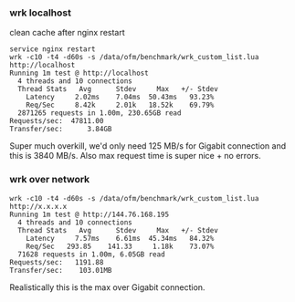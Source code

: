 ### wrk localhost

clean cache after nginx restart

```
service nginx restart
wrk -c10 -t4 -d60s -s /data/ofm/benchmark/wrk_custom_list.lua http://localhost
Running 1m test @ http://localhost
  4 threads and 10 connections
  Thread Stats   Avg      Stdev     Max   +/- Stdev
    Latency     2.02ms    7.04ms  50.43ms   93.23%
    Req/Sec     8.42k     2.01k   18.52k    69.79%
  2871265 requests in 1.00m, 230.65GB read
Requests/sec:  47811.00
Transfer/sec:      3.84GB
```

Super much overkill, we'd only need 125 MB/s for Gigabit connection and this is 3840 MB/s.
Also max request time is super nice + no errors.

### wrk over network

```
wrk -c10 -t4 -d60s -s /data/ofm/benchmark/wrk_custom_list.lua http://x.x.x.x
Running 1m test @ http://144.76.168.195
  4 threads and 10 connections
  Thread Stats   Avg      Stdev     Max   +/- Stdev
    Latency     7.57ms    6.61ms  45.34ms   84.32%
    Req/Sec   293.85    141.33     1.18k    73.07%
  71628 requests in 1.00m, 6.05GB read
Requests/sec:   1191.88
Transfer/sec:    103.01MB
```

Realistically this is the max over Gigabit connection.
